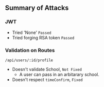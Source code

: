## Summary of Attacks

### JWT
- Tried 'None' `Passed`
- Tried forging RSA token `Passed`

### Validation on Routes
`/api/users/:id/profile`

- Doesn't validate School, `Not Fixed`
	- A user can pass in an arbitarary school.
- Doesn't respect `timeConfirm`, `Fixed`